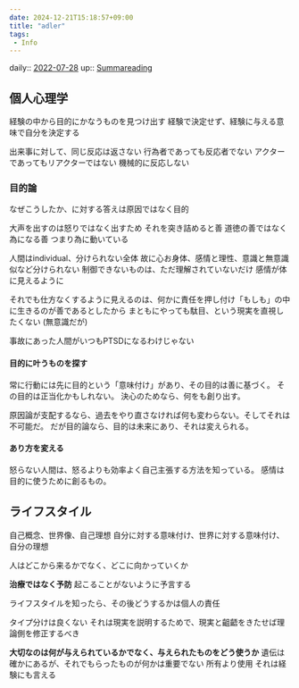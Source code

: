 ```yaml
---
date: 2024-12-21T15:18:57+09:00
title: "adler"
tags:
 - Info
---
```


daily:: [2022-07-28](Daily_Note/2022-07-28.md)
up:: [Summareading](../Bar/Summareading.md)

## 個人心理学
経験の中から目的にかなうものを見つけ出す
経験で決定せず、経験に与える意味で自分を決定する

出来事に対して、同じ反応は返さない
行為者であっても反応者でない
アクターであってもリアクターではない
機械的に反応しない

### 目的論
なぜこうしたか、に対する答えは原因ではなく目的

大声を出すのは怒りではなく出すため
それを突き詰めると善
道徳の善ではなく為になる善
つまり為に動いている

人間はindividual、分けられない全体
故に心お身体、感情と理性、意識と無意識似など分けられない
制御できないものは、ただ理解されていないだけ
感情が体に見えるように

それでも仕方なくするように見えるのは、何かに責任を押し付け「もしも」の中に生きるのが善であるとしたから
まともにやっても駄目、という現実を直視したくない
(無意識だが)

事故にあった人間がいつもPTSDになるわけじゃない

#### 目的に叶うものを探す
常に行動には先に目的という「意味付け」があり、その目的は善に基づく。
その目的は正当化かもしれない。
決心のためなら、何をも創り出す。

原因論が支配するなら、過去をやり直さなければ何も変わらない。そしてそれは不可能だ。
だが目的論なら、目的は未来にあり、それは変えられる。

#### あり方を変える
怒らない人間は、怒るよりも効率よく自己主張する方法を知っている。
感情は目的に使うために創るもの。

## ライフスタイル
自己概念、世界像、自己理想
自分に対する意味付け、世界に対する意味付け、自分の理想

人はどこから来るかでなく、どこに向かっていくか

**治療ではなく予防**
起こることがないように予言する

ライフスタイルを知ったら、その後どうするかは個人の責任

タイプ分けは良くない
それは現実を説明するためで、現実と齟齬をきたせば理論側を修正するべき

**大切なのは何が与えられているかでなく、与えられたものをどう使うか**
遺伝は確かにあるが、それでもらったものが何かは重要でない
所有より使用
それは経験にも言える